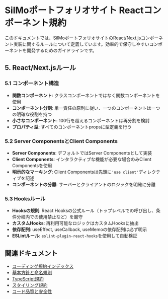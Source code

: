 # SilMoポートフォリオサイト Reactコンポーネント規約

このドキュメントでは、SilMoポートフォリオサイトのReact/Next.jsコンポーネント実装に関するルールについて定義しています。効率的で保守しやすいコンポーネントを開発するためのガイドラインです。

## 5. React/Next.jsルール

### 5.1 コンポーネント構造

- **関数コンポーネント**: クラスコンポーネントではなく関数コンポーネントを使用
- **コンポーネント分割**: 単一責任の原則に従い、一つのコンポーネントは一つの明確な役割を持つ
- **小さなコンポーネント**: 100行を超えるコンポーネントは再分割を検討
- **プロパティ型**: すべてのコンポーネントpropsに型定義を行う

### 5.2 Server ComponentsとClient Components

- **Server Components**: デフォルトではServer Componentsとして実装
- **Client Components**: インタラクティブな機能が必要な場合のみClient Componentsを使用
- **明示的なマーキング**: Client Componentsは先頭に`'use client'`ディレクティブを記述
- **コンポーネントの分離**: サーバーとクライアントのロジックを明確に分離

### 5.3 Hooksルール

- **Hooksの規則**: React Hooksの公式ルール（トップレベルでの呼び出し、条件分岐内での使用禁止など）を厳守
- **カスタムHooks**: 再利用可能なロジックはカスタムHooksに抽出
- **依存配列**: useEffect, useCallback, useMemoの依存配列は必ず明示
- **ESLintルール**: `eslint-plugin-react-hooks`を使用して自動検証

## 関連ドキュメント

- [コーディング規約インデックス](./index.md)
- [基本方針と命名規則](./基本方針と命名規則.md)
- [TypeScript規約](./TypeScript規約.md)
- [スタイリング規約](./スタイリング規約.md)
- [コード品質と安全性](./コード品質と安全性.md) 